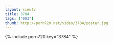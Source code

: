 ```yaml
--- 
layout: sieutv
title: 3784
tags: ["003"]
thumb: http://porn720.net/video/3784/poster.jpg
---
```

{% include porn720 key="3784" %} 
